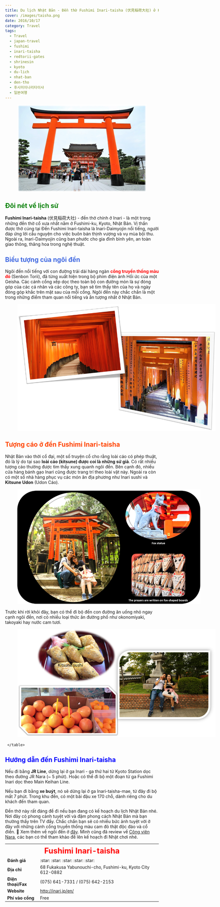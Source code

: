 ```yaml
---
title: Du lịch Nhật Bản - Đền thờ Fushimi Inari-taisha (伏見稲荷大社) ở Kyoto
cover: /images/taisha.png
date: 2016/10/17
category: Travel
tags:
  - Travel
  - japan-travel
  - fushimi
  - inari-taisha
  - redtorii-gates
  - shrinesin
  - kyoto
  - du-lich
  - nhat-ban
  - den-tho
  - 후시미이나리타이샤
  - 일본여행
---
```


<figure>
  <img src="./taisha-1.png" alt="">
  <figcaption></figcaption>
</figure>

## <span style="color:Green"> Đôi nét về lịch sử </span>
**Fushimi Inari-taisha** (伏見稲荷大社) - đền thờ chính ở Inari - là một trong những đền thờ cổ xưa nhất nằm ở Fushimi-ku, Kyoto, Nhật Bản. Vị thần được thờ cúng tại Đền Fushimi Inari-taisha là Inari-Daimyojin nổi tiếng, người đáp ứng lời cầu nguyện cho việc buôn bán thịnh vượng và vụ mùa bội thu. Ngoài ra, Inari-Daimyojin cũng ban phước cho gia đình bình yên, an toàn giao thông, thăng hoa trong nghệ thuật.


## <span style="color:royalblue"> Biểu tượng của ngôi đền </span>
Ngôi đền nổi tiếng với con đường trải dài hàng ngàn <span style="color:red"> <b> cổng truyền thống màu đỏ </b> </span> (Senbon Torii),  đã từng xuất hiện trong bộ phim điện ảnh Hồi ức của một Geisha. Các cánh cổng xếp dọc theo toàn bộ con đường mòn là sự đóng góp của các cá nhân và các công ty, bạn sẽ tìm thấy tên của họ và ngày đóng góp khắc trên mặt sau của mỗi cổng. Ngôi đền này chắc chắn là một trong những điểm tham quan nổi tiếng và ắn tượng nhất ở Nhật Bản.


<figure style="width: 650px" class="align-center">
  <img src="./taisha-2.png" alt="">
  <figcaption></figcaption>
</figure>

## <span style="color:orangered"> Tượng cáo ở đền Fushimi Inari-taisha  </span>
Nhật Bản vào thời cổ đại, một số truyện cổ cho rằng loài cáo có phép thuật, đó là lý do tại sao **loài cáo (kitsune) được coi là những sứ giả**. Có rất nhiều tượng cáo thường được tìm thấy xung quanh ngôi đền. Bên cạnh đó, nhiều cửa hàng bánh gạo Inari cũng được trang trí theo loài vật này. Ngoài ra còn có một số nhà hàng phục vụ các món ăn địa phương như Inari sushi và **Kitsune Udon** (Udon Cáo).


<figure style="width: 600px" class="align-center">
  <img src="./taisha-3.png" alt="">
  <figcaption></figcaption>
</figure>

Trước khi rời khỏi đây, bạn có thể đi bộ đến con đường ăn uống nhỏ ngay cạnh ngôi đền, nơi có nhiều loại thức ăn đường phố như okonomiyaki, takoyaki hay nước cam tươi.


<figure style="width: 650px" class="align-center">
  <img src="./taisha-4.png" alt="">
  <figcaption></figcaption>
</figure>

<table>
  <tr>
	<th style="text-align:center; font-size:25px;color:red; font-weight:bold" colspan="2"> Fushimi Inari-taisha </th>
     </tr>
	
  <tr>
	<td> <b> Đánh giá </b> </td>
    <td> :star: :star: :star: :star: :star: </td>
      </tr>
	
  <tr>
	<td> <b> Địa chỉ </b> </td>
    <td> 68 Fukakusa Yabunouchi-cho, Fushimi-ku, Kyoto City 612-0882 </td>
    </tr>
	
  <tr>
	<td> <b> Điện thoại/Fax </b> </td>
    <td> (075) 641-7331  /   (075) 642-2153 </td>
   </tr>
	
  <tr>
	<td> <b> Website </b> </td>
    <td> <a href="http://inari.jp/en/" target="_blank"> http://inari.jp/en/ </a> </td>
   </tr>
	
  <tr>
	<td> <b> Phí vào cổng </b> </td>
    <td>Free </td>
   </tr>
	 
	 </table>

## <span style="color:blue"> Hướng dẫn đến Fushimi Inari-taisha </span>

Nếu đi bằng **JR Line**, dừng lại ở ga Inari - ga thứ hai từ Kyoto Station dọc theo đường JR Nara (~ 5 phút). Hoặc có thể đi bộ một đoạn từ ga Fushimi Inari dọc theo Main Keihan Line.


Nếu bạn đi bằng **xe buýt**, nó sẽ dừng lại ở ga Inari-taisha-mae, từ đây đi bộ mất 7 phút. Trong khu đền, có một bãi đậu xe 170 chỗ, dành riêng cho du khách đến tham quan.


Đền thờ này rất đáng để đi nếu bạn đang có kế hoạch du lịch Nhật Bản nhé. Nơi đây có phong cảnh tuyệt vời và đậm phong cách Nhật Bản mà bạn thường thấy trên TV đấy. Chắc chắn bạn sẽ có nhiều bức ảnh tuyệt vời ở đây với những cánh cổng truyền thống màu cam đỏ thật độc đáo và cổ điển. :blue_heart: Xem thêm về ngôi đền ở <a href="https://www.youtube.com/watch?v=4ofKe0mqjDI" target="_blank">đây</a>. Mình cũng đã review về <a href="http://aquabubu.com/blog/travel/Du-lich-Nhat-Ban-Cong-vien-Nara/" target="_blank">Công viên Nara</a>, các bạn có thể tham khảo để lên kế hoạch đi Nhật chơi nhé.
